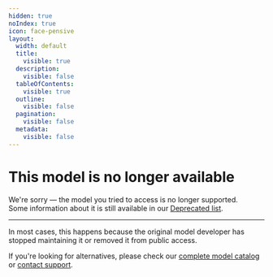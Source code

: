 ```yaml
---
hidden: true
noIndex: true
icon: face-pensive
layout:
  width: default
  title:
    visible: true
  description:
    visible: false
  tableOfContents:
    visible: true
  outline:
    visible: false
  pagination:
    visible: false
  metadata:
    visible: false
---
```


# This model is no longer available

We're sorry — the model you tried to access is no longer supported. \
Some information about it is still available in our [Deprecated list](api-references/model-database.md#deprecated-no-longer-supported-models).

***

In most cases, this happens because the original model developer has stopped maintaining it or removed it from public access.

If you're looking for alternatives, please check our [complete model catalog](api-references/model-database.md) or [contact support](https://help.aimlapi.com/).
